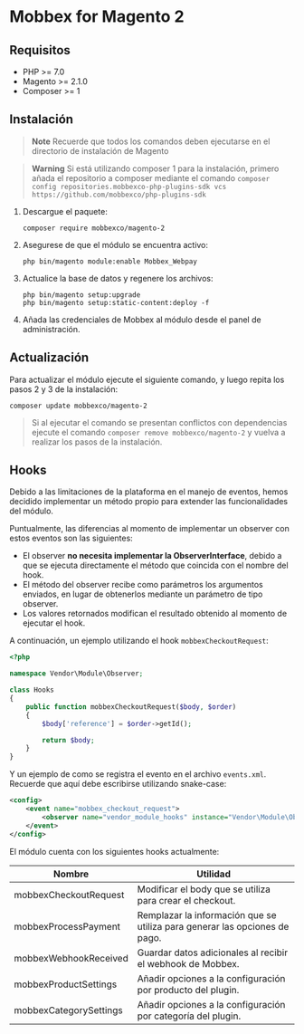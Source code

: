# Mobbex for Magento 2

## Requisitos
* PHP >= 7.0
* Magento >= 2.1.0
* Composer >= 1

## Instalación
> **Note**
> Recuerde que todos los comandos deben ejecutarse en el directorio de instalación de Magento

> **Warning**
> Si está utilizando composer 1 para la instalación, primero añada el repositorio a composer mediante el comando `composer config repositories.mobbexco-php-plugins-sdk vcs https://github.com/mobbexco/php-plugins-sdk`

1. Descargue el paquete:
    ```
    composer require mobbexco/magento-2
    ```

2. Asegurese de que el módulo se encuentra activo:
    ```
    php bin/magento module:enable Mobbex_Webpay
    ```

3. Actualice la base de datos y regenere los archivos:
    ```
    php bin/magento setup:upgrade
    php bin/magento setup:static-content:deploy -f
    ```

4. Añada las credenciales de Mobbex al módulo desde el panel de administración.

## Actualización
Para actualizar el módulo ejecute el siguiente comando, y luego repita los pasos 2 y 3 de la instalación:
```
composer update mobbexco/magento-2
```
> Si al ejecutar el comando se presentan conflictos con dependencias ejecute el comando `composer remove mobbexco/magento-2` y vuelva a realizar los pasos de la instalación.

## Hooks

Debido a las limitaciones de la plataforma en el manejo de eventos, hemos decidido implementar un método propio para extender las funcionalidades del módulo.

Puntualmente, las diferencias al momento de implementar un observer con estos eventos son las siguientes:
- El observer **no necesita implementar la ObserverInterface**, debido a que se ejecuta directamente el método que coincida con el nombre del hook.
- El método del observer recibe como parámetros los argumentos enviados, en lugar de obtenerlos mediante un parámetro de tipo observer.
- Los valores retornados modifican el resultado obtenido al momento de ejecutar el hook.

A continuación, un ejemplo utilizando el hook `mobbexCheckoutRequest`:
```php
<?php

namespace Vendor\Module\Observer;

class Hooks
{
    public function mobbexCheckoutRequest($body, $order)
    {
        $body['reference'] = $order->getId();

        return $body;
    }
}
```

Y un ejemplo de como se registra el evento en el archivo `events.xml`. Recuerde que aquí debe escribirse utilizando snake-case:
```xml
<config>
    <event name="mobbex_checkout_request">
        <observer name="vendor_module_hooks" instance="Vendor\Module\Observer\Hooks" />
    </event>
</config>
```

El módulo cuenta con los siguientes hooks actualmente:
<table>
    <thead>
        <tr>
            <th>Nombre</th>
            <th>Utilidad</th>
        </tr>
    </thead>
    <tbody>
        <tr>
            <td>mobbexCheckoutRequest</td>
            <td>Modificar el body que se utiliza para crear el checkout.</td>
        </tr>
        <tr>
            <td>mobbexProcessPayment</td>
            <td>Remplazar la información que se utiliza para generar las opciones de pago.</td>
        </tr>
        <tr>
            <td>mobbexWebhookReceived</td>
            <td>Guardar datos adicionales al recibir el webhook de Mobbex.</td>
        </tr>
        <tr>
            <td>mobbexProductSettings</td>
            <td>Añadir opciones a la configuración por producto del plugin.</td>
        </tr>
        <tr>
            <td>mobbexCategorySettings</td>
            <td>Añadir opciones a la configuración por categoría del plugin.</td>
        </tr>
    </tbody>
</table>
